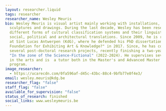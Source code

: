 ```yaml
---
layout: researcher.liquid
tags: researcher
researcher_name: Wesley Meuris
bio: Wesley Meuris is visual artist mainly working with installations,
  sculptures and drawings. During the last decade, Wesley has been researching
  different forms of cultural classification systems and their linguistic,
  social, political and architectural translations. Since 2009, he is researcher
  at Sint Lucas Antwerpen (KdG), where he defended his PhD dissertation "The
  Foundation for Exhibiting Art & Knowledge?" in 2017. Since, he has conducted
  several post-doctoral research projects, recently finishing a two-year project
  "In the zone of the Science-Fictional" (2022-2024). He supervises several PhDs
  in the arts and is  a tutor both in the Master's and Advanced Master's
  program.
image_researcher:
  - https://ucarecdn.com/0fa596af-d45c-43bc-88c4-9bfb77e0f4e3/
email: wesley.meuris@kdg.be
researcher_flag: "false"
staff_flag: "false"
available_for_supervision: "false"
status_of_research: finished
social_links: www.wesleymeuris.be
---
```

